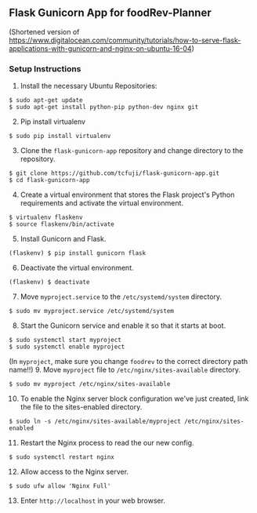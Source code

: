## Flask Gunicorn App for foodRev-Planner

(Shortened version of https://www.digitalocean.com/community/tutorials/how-to-serve-flask-applications-with-gunicorn-and-nginx-on-ubuntu-16-04)

### Setup Instructions

1. Install the necessary Ubuntu Repositories:
```
$ sudo apt-get update
$ sudo apt-get install python-pip python-dev nginx git
```

2.  Pip install virtualenv
```
$ sudo pip install virtualenv
```

3. Clone the `flask-gunicorn-app` repository and change directory to the repository.
```
$ git clone https://github.com/tcfuji/flask-gunicorn-app.git
$ cd flask-gunicorn-app
```

4. Create a virtual environment that stores the Flask project's Python requirements and activate the virtual environment.
```
$ virtualenv flaskenv
$ source flaskenv/bin/activate
```

5. Install Gunicorn and Flask.
```
(flaskenv) $ pip install gunicorn flask
```
6. Deactivate the virtual environment.
```
(flaskenv) $ deactivate
```

7. Move `myproject.service` to the `/etc/systemd/system` directory.
```
$ sudo mv myproject.service /etc/systemd/system
```

8. Start the Gunicorn service and enable it so that it starts at boot.
```
$ sudo systemctl start myproject
$ sudo systemctl enable myproject
```

(In `myproject`, make sure you change `foodrev` to the correct directory path name!!)
9. Move `myproject` file to `/etc/nginx/sites-available` directory.
```
$ sudo mv myproject /etc/nginx/sites-available
```

10. To enable the Nginx server block configuration we've just created, link the file to the sites-enabled directory.
```
$ sudo ln -s /etc/nginx/sites-available/myproject /etc/nginx/sites-enabled
```

11. Restart the Nginx process to read the our new config.
```
$ sudo systemctl restart nginx
```

12. Allow access to the Nginx server.
```
$ sudo ufw allow 'Nginx Full'
```

13. Enter `http://localhost` in your web browser.
